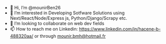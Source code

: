 - 👋 Hi, I’m @mounirBen26
- 👀 I’m interested in Developing Sotfware Solutions using Next/React/Node/Express js, Python/Django/Scrapy etc.
- 💞️ I’m looking to collaborate on web dev fields
- 📫 How to reach me on Linkedin: https://www.linkedin.com/in/hacene-b-488320aa/ or through mounir.bmh@hotmail.fr

<!---
mounirBen26/mounirBen26 is a ✨ special ✨ repository because its `README.md` (this file) appears on your GitHub profile.
You can click the Preview link to take a look at your changes.
--->
